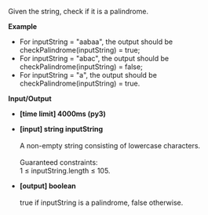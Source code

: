 Given the string, check if it is a palindrome.

__Example__

* For inputString = "aabaa", the output should be <br /> checkPalindrome(inputString) = true;
* For inputString = "abac", the output should be <br /> checkPalindrome(inputString) = false;
* For inputString = "a", the output should be <br /> checkPalindrome(inputString) = true.

__Input/Output__

* __[time limit] 4000ms (py3)__
* __[input] string inputString__ <br/><br/>A non-empty string consisting of lowercase characters.<br/><br/>Guaranteed constraints:<br /> 1 ≤ inputString.length ≤ 105.

* __[output] boolean__<br/><br/>true if inputString is a palindrome, false otherwise.
